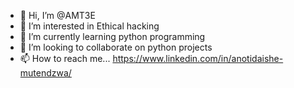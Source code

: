 - 👋 Hi, I’m @AMT3E
- 👀 I’m interested in Ethical hacking
- 🌱 I’m currently learning python programming 
- 💞️ I’m looking to collaborate on python projects
- 📫 How to reach me... https://www.linkedin.com/in/anotidaishe-mutendzwa/

<!---
AMT3E/AMT3E is a ✨ special ✨ repository because its `README.md` (this file) appears on your GitHub profile.
You can click the Preview link to take a look at your changes.
--->
